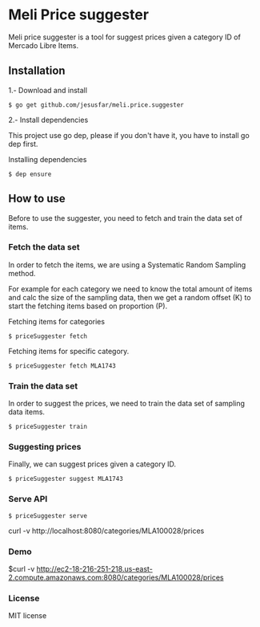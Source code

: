 # Meli Price suggester

Meli price suggester is a tool for suggest prices given a category ID of Mercado Libre Items.

## Installation

1.- Download and install

```
$ go get github.com/jesusfar/meli.price.suggester

``` 
2.- Install dependencies

This project use go dep, please if you don't have it, you have to install go dep first.

Installing dependencies

```
$ dep ensure
```
## How to use

Before to use the suggester, you need to fetch and train the data set of items.

### Fetch the data set

In order to fetch the items, we are using a Systematic Random Sampling method.

For example for each category we need to know the total amount of items and calc the size of the sampling data, 
then we get a random offset (K) to start the fetching items based on proportion (P).  

Fetching items for categories

```
$ priceSuggester fetch

```
Fetching items for specific category.

```
$ priceSuggester fetch MLA1743

```
### Train the data set

In order to suggest the prices, we need to train the data set of sampling data items.

```
$ priceSuggester train

```
### Suggesting prices

Finally, we can suggest prices given a category ID. 

```
$ priceSuggester suggest MLA1743

```
### Serve API

```
$ priceSuggester serve

```
curl -v http://localhost:8080/categories/MLA100028/prices

### Demo 

$curl -v http://ec2-18-216-251-218.us-east-2.compute.amazonaws.com:8080/categories/MLA100028/prices

### License

MIT license